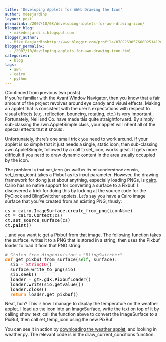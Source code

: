 ```yaml
---
title: 'Developing Applets for AWN: Drawing the Icon'
author: mdesjardins
layout: post
permalink: /2007/10/08/developing-applets-for-awn-drawing-icon/
blogger_blog:
  - mikedesjardins.blogspot.com
blogger_author:
  - Mike Desjardinshttp://www.blogger.com/profile/07892630576680251412noreply@blogger.com
blogger_permalink:
  - /2007/10/developing-applets-for-awn-drawing-icon.html
categories:
  - blog
tags:
  - awn
  - cairo
  - python
---
```

(Continued from previous two posts)  
If you&#8217;re familiar with the Avant Window Navigator, then you know that a fair amount of the project revolves around eye candy and visual effects. Making an applet that is consistent with the user&#8217;s expectations with respect to visual effects (e.g., reflection, bouncing, rotating, etc.) is very important. Fortunately, Neil and Co. have made this quite straightforward. By simply sub-classing the awn.AppletSimple class, your applet will inherit all of the special effects that it should. 

Unfortunately, there&#8217;s one small trick you need to work around. If your applet is so simple that it just needs a single, static icon, then sub-classing awn.AppletSimple, followed by a call to set_icon, works great. It gets more difficult if you need to draw dynamic content in the area usually occupied by the icon.

The problem is that set\_icon (as well as its misunderstood cousin, set\_temp_icon) takes a Pixbuf as its input parameter. However, the drawing framework for doing just about anything, especially loading PNGs, is [cairo][1]. Cairo has no native support for converting a surface to a Pixbuf. I discovered a trick for doing this by looking at the source code for the PyClock and BlingSwitcher applets. Let&#8217;s say you have a Cairo image surface that you&#8217;ve created from an existing PNG, thusly:

<div class="wp_syntax">
  <div class="code">
    <pre class="python" style="font-family:monospace;">cs = cairo.<span style="color: black;">ImageSurface</span>.<span style="color: black;">create_from_png</span><span style="color: black;">&#40;</span>iconName<span style="color: black;">&#41;</span>
ct = cairo.<span style="color: black;">Context</span><span style="color: black;">&#40;</span>cs<span style="color: black;">&#41;</span>
ct.<span style="color: black;">set_source_surface</span><span style="color: black;">&#40;</span>cs<span style="color: black;">&#41;</span>
ct.<span style="color: black;">paint</span><span style="color: black;">&#40;</span><span style="color: black;">&#41;</span></pre>
  </div>
</div>

&#8230;and you want to get a Pixbuf from that image. The following function takes the surface, writes it to a PNG that is stored in a string, then uses the Pixbuf loader to load it from that PNG string:

<div class="wp_syntax">
  <div class="code">
    <pre class="python" style="font-family:monospace;"><span style="color: #808080; font-style: italic;"># Stolen from diogodivision's "BlingSwitcher"</span>
<span style="color: #ff7700;font-weight:bold;">def</span> get_pixbuf_from_surface<span style="color: black;">&#40;</span><span style="color: #008000;">self</span>, surface<span style="color: black;">&#41;</span>:
  sio = <span style="color: #dc143c;">StringIO</span><span style="color: black;">&#40;</span><span style="color: black;">&#41;</span>
  surface.<span style="color: black;">write_to_png</span><span style="color: black;">&#40;</span>sio<span style="color: black;">&#41;</span>
  sio.<span style="color: black;">seek</span><span style="color: black;">&#40;</span><span style="color: #ff4500;"></span><span style="color: black;">&#41;</span>
  loader = gtk.<span style="color: black;">gdk</span>.<span style="color: black;">PixbufLoader</span><span style="color: black;">&#40;</span><span style="color: black;">&#41;</span>
  loader.<span style="color: black;">write</span><span style="color: black;">&#40;</span>sio.<span style="color: black;">getvalue</span><span style="color: black;">&#40;</span><span style="color: black;">&#41;</span><span style="color: black;">&#41;</span>
  loader.<span style="color: black;">close</span><span style="color: black;">&#40;</span><span style="color: black;">&#41;</span>
  <span style="color: #ff7700;font-weight:bold;">return</span> loader.<span style="color: black;">get_pixbuf</span><span style="color: black;">&#40;</span><span style="color: black;">&#41;</span></pre>
  </div>
</div>

Neat, huh? This is how I manage to display the temperature on the weather applet. I load up the icon into an ImageSurface, write the text on top of it by calling show\_text, call the function above to convert the ImageSurface to a PixBuf, then call set\_temp_icon using the new PixBuf.

You can see it in action by [downloading the weather applet][2], and looking in weather.py. The relevant code is in the draw\_current\_conditions function.

 [1]: http://cairographics.org
 [2]: http://www.mikedesjardins.us/awn/weather-applet-0.8.tar.gz